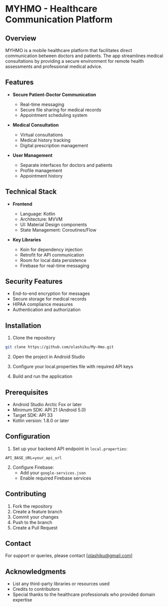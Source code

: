 # MYHMO - Healthcare Communication Platform

## Overview
MYHMO is a mobile healthcare platform that facilitates direct communication between doctors and patients. The app streamlines medical consultations by providing a secure environment for remote health assessments and professional medical advice.

## Features
- **Secure Patient-Doctor Communication**
  - Real-time messaging
  - Secure file sharing for medical records
  - Appointment scheduling system

- **Medical Consultation**
  - Virtual consultations
  - Medical history tracking
  - Digital prescription management

- **User Management**
  - Separate interfaces for doctors and patients
  - Profile management
  - Appointment history

## Technical Stack
- **Frontend**
  - Language: Kotlin
  - Architecture: MVVM
  - UI: Material Design components
  - State Management: Coroutines/Flow

- **Key Libraries**
  - Koin for dependency injection
  - Retrofit for API communication
  - Room for local data persistence
  - Firebase for real-time messaging

## Security Features
- End-to-end encryption for messages
- Secure storage for medical records
- HIPAA compliance measures
- Authentication and authorization

## Installation
1. Clone the repository
```bash
git clone https://github.com/olashiku/My-Hmo.git
```

2. Open the project in Android Studio

3. Configure your local.properties file with required API keys

4. Build and run the application

## Prerequisites
- Android Studio Arctic Fox or later
- Minimum SDK: API 21 (Android 5.0)
- Target SDK: API 33
- Kotlin version: 1.8.0 or later



## Configuration
1. Set up your backend API endpoint in `local.properties`:
```properties
API_BASE_URL=your_api_url
```

2. Configure Firebase:
   - Add your `google-services.json`
   - Enable required Firebase services

## Contributing
1. Fork the repository
2. Create a feature branch
3. Commit your changes
4. Push to the branch
5. Create a Pull Request

## Contact
For support or queries, please contact [olashiku@gmail.com]

## Acknowledgments
- List any third-party libraries or resources used
- Credits to contributors
- Special thanks to the healthcare professionals who provided domain expertise
